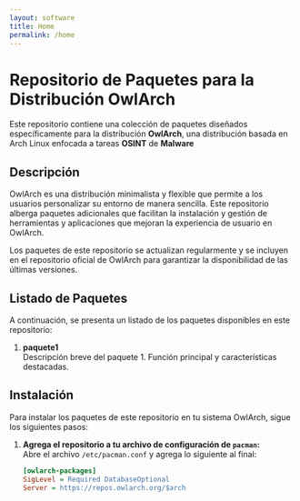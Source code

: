 ```yaml
---
layout: software
title: Home
permalink: /home
---
```


# Repositorio de Paquetes para la Distribución OwlArch

Este repositorio contiene una colección de paquetes diseñados específicamente para la distribución **OwlArch**, una distribución basada en Arch Linux enfocada a tareas **OSINT** de **Malware**

## Descripción

OwlArch es una distribución minimalista y flexible que permite a los usuarios personalizar su entorno de manera sencilla. Este repositorio alberga paquetes adicionales que facilitan la instalación y gestión de herramientas y aplicaciones que mejoran la experiencia de usuario en OwlArch.

Los paquetes de este repositorio se actualizan regularmente y se incluyen en el repositorio oficial de OwlArch para garantizar la disponibilidad de las últimas versiones.

## Listado de Paquetes

A continuación, se presenta un listado de los paquetes disponibles en este repositorio:

1. **paquete1**  
   Descripción breve del paquete 1. Función principal y características destacadas.

## Instalación

Para instalar los paquetes de este repositorio en tu sistema OwlArch, sigue los siguientes pasos:

1. **Agrega el repositorio a tu archivo de configuración de `pacman`:**  
   Abre el archivo `/etc/pacman.conf` y agrega lo siguiente al final:

   ```ini
   [owlarch-packages]
   SigLevel = Required DatabaseOptional
   Server = https://repos.owlarch.org/$arch
